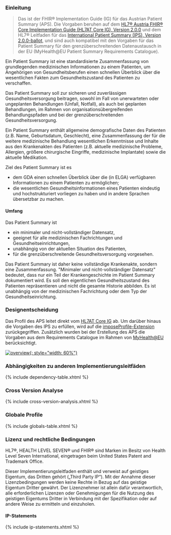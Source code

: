 ### Einleitung

> Das ist der FHIR® Implementation Guide (IG) für das Austrian Patient Summary (APS). Die Vorgaben beruhen auf dem [HL7® Austria FHIR® Core Implementation Guide (HL7AT Core IG), Version 2.0.0](https://fhir.hl7.at/HL7-AT-FHIR-Core-R5/2.0.0/) und dem HL7® Leitfaden für das [International Patient Summary (IPS), Version 2.0.0-ballot](https://hl7.org/fhir/uv/ips/2024Sep/), und sind auch kompatibel mit den Vorgaben für das Patient Summary für den grenzüberschreitenden Datenaustausch in der EU (MyHealth@EU Patient Summary Requirements Catalogue).

Ein Patient Summary ist eine standardisierte Zusammenfassung von grundlegenden medizinischen Informationen zu einem Patienten, um Angehörigen von Gesundheitsberufen einen schnellen Überblick über die wesentlichen Fakten zum Gesundheitszustand des Patienten zu verschaffen.

Das Patient Summary soll zur sicheren und zuverlässigen Gesundheitsversorgung beitragen, sowohl im Fall von unerwarteten oder ungeplanten Behandlungen (Unfall, Notfall), als auch bei geplanten Behandlungen, im Rahmen von organisationsübergreifenden Behandlungspfaden und bei der grenzüberschreitenden Gesundheitsversorgung.

Ein Patient Summary enthält allgemeine demografische Daten des Patienten (z.B. Name, Geburtsdatum, Geschlecht), eine Zusammenfassung der für die weitere medizinische Behandlung wesentlichen Erkenntnisse und Inhalte aus den Krankenakten des Patienten (z.B. aktuelle medizinische Probleme, Allergien, größere chirurgische Eingriffe, medizinische Implantate) sowie die aktuelle Medikation.

Ziel des Patient Summary ist es
- dem GDA einen schnellen Überblick über die (in ELGA) verfügbaren Informationen zu einem Patienten zu ermöglichen;
- die wesentlichen Gesundheitsinformationen eines Patienten eindeutig und hochstrukturiert vorliegen zu haben und in andere Sprachen übersetzbar zu machen.

#### Umfang

Das Patient Summary ist
- ein minimaler und nicht-vollständiger Datensatz,
- geeignet für alle medizinischen Fachrichtungen und Gesundheitseinrichtungen,
- unabhängig von der aktuellen Situation des Patienten,
- für die grenzüberschreitende Gesundheitsversorgung vorgesehen.

Das Patient Summary ist daher keine vollständige Krankenakte, sondern eine Zusammenfassung. "Minimaler und nicht-vollständiger Datensatz" bedeutet, dass nur ein Teil der Krankengeschichte im Patient Summary dokumentiert wird. Es soll den eigentlichen Gesundheitszustand des Patienten repräsentieren und nicht die gesamte Historie abbilden. Es ist unabhängig von der medizinischen Fachrichtung oder dem Typ der Gesundheitseinrichtung.

### Designentscheidung

Das Profil des APS leitet direkt vom [HL7AT Core IG](https://fhir.hl7.at/HL7-AT-FHIR-Core-R5/2.0.0/) ab. Um darüber hinaus die Vorgaben des IPS zu erfüllen, wird auf die [imposeProfile-Extension](https://hl7.org/fhir/extensions/StructureDefinition-structuredefinition-imposeProfile.html) zurückgegriffen. Zusätzlich wurden bei der Erstellung des APS die Vorgaben aus dem Requirements Catalogue im Rahmen von [MyHealth@EU](https://health.ec.europa.eu/ehealth-digital-health-and-care/digital-health-and-care/electronic-cross-border-health-services_en) berücksichtigt.

[![overview](austrian-ips-context.drawio.png){: style="width: 60%"}](austrian-ips-context.drawio.png)

### Abhängigkeiten zu anderen Implementierungsleitfäden

{% include dependency-table.xhtml %}

### Cross Version Analyse

{% include cross-version-analysis.xhtml %}

### Globale Profile

{% include globals-table.xhtml %}

### Lizenz und rechtliche Bedingungen
HL7®, HEALTH LEVEL SEVEN® und FHIR® sind Marken im Besitz von Health Level Seven International, eingetragen beim United States Patent and Trademark Office.

Dieser Implementierungsleitfaden enthält und verweist auf geistiges Eigentum, das Dritten gehört („Third Party IP“). Mit der Annahme dieser Lizenzbedingungen werden keine Rechte in Bezug auf das geistige Eigentum Dritter gewährt. Der Lizenznehmer ist allein dafür verantwortlich, alle erforderlichen Lizenzen oder Genehmigungen für die Nutzung des geistigen Eigentums Dritter in Verbindung mit der Spezifikation oder auf andere Weise zu ermitteln und einzuholen.

#### IP-Statements

{% include ip-statements.xhtml %}
